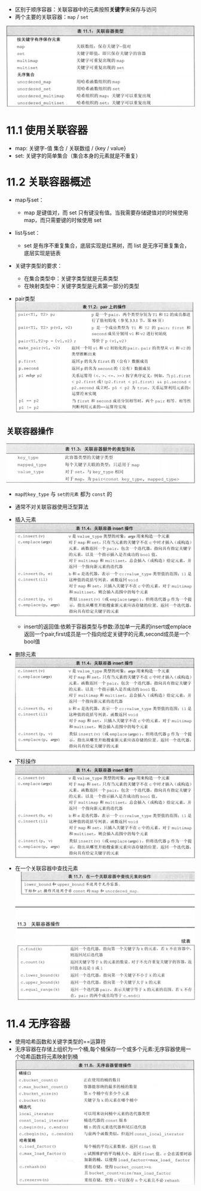 - 区别于顺序容器：关联容器中的元素按照**关键字**来保存与访问
- 两个主要的关联容器：`map` / `set`

![](https://raw.githubusercontent.com/Daz-3ux-Img/Img-hosting/master/202205282235780.png)

# 11.1 使用关联容器
- map: 关键字-值 集合 / 关联数组 / {key / value}
- set: 关键字的简单集合（集合本身的元素就是不重复）

# 11.2 关联容器概述
- map与set：
    - map 是键值对，而 set 只有键没有值。当我需要存储键值对的时候使用 map，而只需要键的时候使用 set

- list与set：
    - set 是有序不重复集合，底层实现是红黑树，而 list 是无序可重复集合，底层实现是链表

- 关键字类型的要求：
    - 在集合类型中：关键字类型就是元素类型
    - 在映射类型中：关键字类型是元素第一部分的类型

- pair类型
![](https://raw.githubusercontent.com/Daz-3ux-Img/Img-hosting/master/202205291347787.png)

## 关联容器操作
![](https://raw.githubusercontent.com/Daz-3ux-Img/Img-hosting/master/202205291349838.png)

- `map的key_type` 与 `set的元素` 都为 `const` 的

- 通常不对关联容器使用泛型算法

- 插入元素
![](https://raw.githubusercontent.com/Daz-3ux-Img/Img-hosting/master/202205291405423.png)
    - insert的返回值:依赖于容器类型与参数:添加单一元素的insert或emplace返回一个pair,first成员是一个指向给定关键字的元素,second成员是一个bool值

- 删除元素
![](https://raw.githubusercontent.com/Daz-3ux-Img/Img-hosting/master/202205291405423.png)

- 下标操作
![](https://raw.githubusercontent.com/Daz-3ux-Img/Img-hosting/master/202205291405423.png)

- 在一个关联容器中查找元素
![](https://raw.githubusercontent.com/Daz-3ux-Img/Img-hosting/master/202205291412469.png)

# 11.4 无序容器
- 使用哈希函数和关键字类型的==运算符
- 无序容器在存储上组织为一个桶,每个桶保存一个或多个元素:无序容器使用一个哈希函数将元素映射到桶
![](https://raw.githubusercontent.com/Daz-3ux-Img/Img-hosting/master/202205291420738.png)
